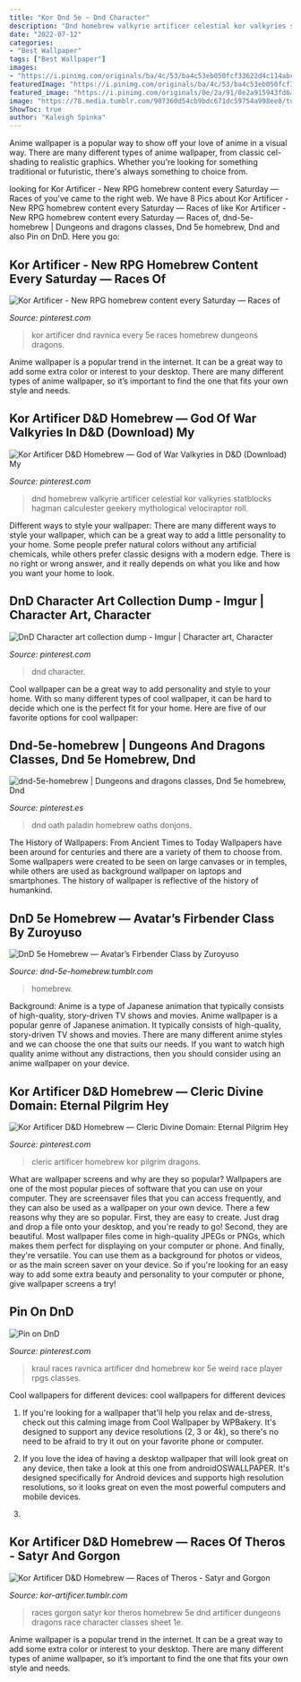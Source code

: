```yaml
---
title: "Kor Dnd 5e ~ Dnd Character"
description: "Dnd homebrew valkyrie artificer celestial kor valkyries statblocks hagman calculester geekery mythological velociraptor roll"
date: "2022-07-12"
categories:
- "Best Wallpaper"
tags: ["Best Wallpaper"]
images:
- "https://i.pinimg.com/originals/ba/4c/53/ba4c53eb050fcf33622d4c114abc48b8.jpg"
featuredImage: "https://i.pinimg.com/originals/ba/4c/53/ba4c53eb050fcf33622d4c114abc48b8.jpg"
featured_image: "https://i.pinimg.com/originals/0e/2a/91/0e2a915943fd6ae5c230f1784090f562.jpg"
image: "https://78.media.tumblr.com/907360d54cb9bdc671dc59754a998ee8/tumblr_o8pof2eqdf1ukgbqco4_1280.png"
ShowToc: true
author: "Kaleigh Spinka"
---
```



Anime wallpaper is a popular way to show off your love of anime in a visual way. There are many different types of anime wallpaper, from classic cel-shading to realistic graphics. Whether you're looking for something traditional or futuristic, there's always something to choice from.

	

		
looking for Kor Artificer - New RPG homebrew content every Saturday — Races of you've came to the right web. We have 8 Pics about Kor Artificer - New RPG homebrew content every Saturday — Races of like Kor Artificer - New RPG homebrew content every Saturday — Races of, dnd-5e-homebrew | Dungeons and dragons classes, Dnd 5e homebrew, Dnd and also Pin on DnD. Here you go:
		
    
## Kor Artificer - New RPG Homebrew Content Every Saturday — Races Of

<img loading=lazy src="https://i.pinimg.com/originals/f2/f3/da/f2f3da99c6a73766646f4fa992997655.jpg" onerror="this.onerror=null;this.src='https://tse2.mm.bing.net/th?id=OIP.zgNmE4dyjX5vz73aFm7QOAHaKe&amp;pid=15.1';" alt="Kor Artificer - New RPG homebrew content every Saturday — Races of">

_Source: pinterest.com_

>kor artificer dnd ravnica every 5e races homebrew dungeons dragons. 

	

Anime wallpaper is a popular trend in the internet. It can be a great way to add some extra color or interest to your desktop. There are many different types of anime wallpaper, so it’s important to find the one that fits your own style and needs.

    
## Kor Artificer D&amp;D Homebrew — God Of War Valkyries In D&amp;D (Download) My

<img loading=lazy src="https://i.pinimg.com/originals/0e/2a/91/0e2a915943fd6ae5c230f1784090f562.jpg" onerror="this.onerror=null;this.src='https://tse2.mm.bing.net/th?id=OIP.ItnzOiw7nlTlz_YxT7oz0wHaKd&amp;pid=15.1';" alt="Kor Artificer D&amp;D Homebrew — God of War Valkyries in D&amp;D (Download) My">

_Source: pinterest.com_

>dnd homebrew valkyrie artificer celestial kor valkyries statblocks hagman calculester geekery mythological velociraptor roll. 

	

Different ways to style your wallpaper:
There are many different ways to style your wallpaper, which can be a great way to add a little personality to your home. Some people prefer natural colors without any artificial chemicals, while others prefer classic designs with a modern edge. There is no right or wrong answer, and it really depends on what you like and how you want your home to look.

    
## DnD Character Art Collection Dump - Imgur | Character Art, Character

<img loading=lazy src="https://i.pinimg.com/736x/d2/25/7f/d2257ffa366b93c3ef3d9080313479ba.jpg" onerror="this.onerror=null;this.src='https://tse3.mm.bing.net/th?id=OIP.Sran5AYdjlbX_Q-FSS_APwHaId&amp;pid=15.1';" alt="DnD Character art collection dump - Imgur | Character art, Character">

_Source: pinterest.com_

>dnd character. 

	

Cool wallpaper can be a great way to add personality and style to your home. With so many different types of cool wallpaper, it can be hard to decide which one is the perfect fit for your home. Here are five of our favorite options for cool wallpaper: 

    
## Dnd-5e-homebrew | Dungeons And Dragons Classes, Dnd 5e Homebrew, Dnd

<img loading=lazy src="https://i.pinimg.com/736x/0b/b2/b3/0bb2b3aef961dd8df27c03a76506d9ef--dnd-classes-tabletop-games.jpg" onerror="this.onerror=null;this.src='https://tse1.mm.bing.net/th?id=OIP.2EQvM0Ys6e1wpxMPf5xfPAHaKe&amp;pid=15.1';" alt="dnd-5e-homebrew | Dungeons and dragons classes, Dnd 5e homebrew, Dnd">

_Source: pinterest.es_

>dnd oath paladin homebrew oaths donjons. 

	

The History of Wallpapers: From Ancient Times to Today
Wallpapers have been around for centuries and there are a variety of them to choose from. Some wallpapers were created to be seen on large canvases or in temples, while others are used as background wallpaper on laptops and smartphones. The history of wallpaper is reflective of the history of humankind.

    
## DnD 5e Homebrew — Avatar’s Firbender Class By Zuroyuso

<img loading=lazy src="https://78.media.tumblr.com/907360d54cb9bdc671dc59754a998ee8/tumblr_o8pof2eqdf1ukgbqco4_1280.png" onerror="this.onerror=null;this.src='https://tse3.mm.bing.net/th?id=OIP.sXUjH7CujZa7Gxs52VFB_gHaKe&amp;pid=15.1';" alt="DnD 5e Homebrew — Avatar’s Firbender Class by Zuroyuso">

_Source: dnd-5e-homebrew.tumblr.com_

>homebrew. 

	

Background: Anime is a type of Japanese animation that typically consists of high-quality, story-driven TV shows and movies.
Anime wallpaper is a popular genre of Japanese animation. It typically consists of high-quality, story-driven TV shows and movies. There are many different anime styles and we can choose the one that suits our needs. If you want to watch high quality anime without any distractions, then you should consider using an anime wallpaper on your device.

    
## Kor Artificer D&amp;D Homebrew — Cleric Divine Domain: Eternal Pilgrim Hey

<img loading=lazy src="https://i.pinimg.com/originals/ba/4c/53/ba4c53eb050fcf33622d4c114abc48b8.jpg" onerror="this.onerror=null;this.src='https://tse1.mm.bing.net/th?id=OIP.Xl3G1cKOf5Et8lrabDSaJwHaKe&amp;pid=15.1';" alt="Kor Artificer D&amp;D Homebrew — Cleric Divine Domain: Eternal Pilgrim Hey">

_Source: pinterest.com_

>cleric artificer homebrew kor pilgrim dragons. 

	

What are wallpaper screens and why are they so popular?
Wallpapers are one of the most popular pieces of software that you can use on your computer. They are screensaver files that you can access frequently, and they can also be used as a wallpaper on your own device. There a few reasons why they are so popular. First, they are easy to create. Just drag and drop a file onto your desktop, and you're ready to go! Second, they are beautiful. Most wallpaper files come in high-quality JPEGs or PNGs, which makes them perfect for displaying on your computer or phone. And finally, they're versatile. You can use them as a background for photos or videos, or as the main screen saver on your device. So if you're looking for an easy way to add some extra beauty and personality to your computer or phone, give wallpaper screens a try!

    
## Pin On DnD

<img loading=lazy src="https://i.pinimg.com/originals/91/32/5b/91325b22f6164296b113fedd1795e413.jpg" onerror="this.onerror=null;this.src='https://tse2.mm.bing.net/th?id=OIP.vgEh5mdtlYKJRoPbm0TNaAHaKe&amp;pid=15.1';" alt="Pin on DnD">

_Source: pinterest.com_

>kraul races ravnica artificer dnd homebrew kor 5e weird race player rpgs classes. 

	

Cool wallpapers for different devices:
cool wallpapers for different devices 

1. If you're looking for a wallpaper that'll help you relax and de-stress, check out this calming image from Cool Wallpaper by WPBakery. It's designed to support any device resolutions (2, 3 or 4k), so there's no need to be afraid to try it out on your favorite phone or computer.

2. If you love the idea of having a desktop wallpaper that will look great on any device, then take a look at this one from androidOSWALLPAPER. It's designed specifically for Android devices and supports high resolution resolutions, so it looks great on even the most powerful computers and mobile devices.

3.

    
## Kor Artificer D&amp;D Homebrew — Races Of Theros - Satyr And Gorgon

<img loading=lazy src="https://66.media.tumblr.com/1ec568ea53eb852c15ccdf072d1efc7a/tumblr_p4u6ahdB1J1w7f4g3o1_r3_1280.jpg" onerror="this.onerror=null;this.src='https://tse3.mm.bing.net/th?id=OIP.v2PScPy_V-xEmHx5jQ9txgHaKe&amp;pid=15.1';" alt="Kor Artificer D&amp;D Homebrew — Races of Theros - Satyr and Gorgon">

_Source: kor-artificer.tumblr.com_

>races gorgon satyr kor theros homebrew 5e dnd artificer dungeons dragons race character classes sheet 1e. 

	

Anime wallpaper is a popular trend in the internet. It can be a great way to add some extra color or interest to your desktop. There are many different types of anime wallpaper, so it’s important to find the one that fits your own style and needs.

